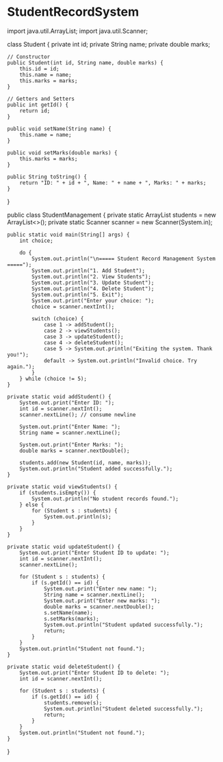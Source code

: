 # StudentRecordSystem
import java.util.ArrayList;
import java.util.Scanner;

class Student {
    private int id;
    private String name;
    private double marks;

    // Constructor
    public Student(int id, String name, double marks) {
        this.id = id;
        this.name = name;
        this.marks = marks;
    }

    // Getters and Setters
    public int getId() {
        return id;
    }

    public void setName(String name) {
        this.name = name;
    }

    public void setMarks(double marks) {
        this.marks = marks;
    }

    public String toString() {
        return "ID: " + id + ", Name: " + name + ", Marks: " + marks;
    }
}

public class StudentManagement {
    private static ArrayList<Student> students = new ArrayList<>();
    private static Scanner scanner = new Scanner(System.in);

    public static void main(String[] args) {
        int choice;

        do {
            System.out.println("\n===== Student Record Management System =====");
            System.out.println("1. Add Student");
            System.out.println("2. View Students");
            System.out.println("3. Update Student");
            System.out.println("4. Delete Student");
            System.out.println("5. Exit");
            System.out.print("Enter your choice: ");
            choice = scanner.nextInt();

            switch (choice) {
                case 1 -> addStudent();
                case 2 -> viewStudents();
                case 3 -> updateStudent();
                case 4 -> deleteStudent();
                case 5 -> System.out.println("Exiting the system. Thank you!");
                default -> System.out.println("Invalid choice. Try again.");
            }
        } while (choice != 5);
    }

    private static void addStudent() {
        System.out.print("Enter ID: ");
        int id = scanner.nextInt();
        scanner.nextLine(); // consume newline

        System.out.print("Enter Name: ");
        String name = scanner.nextLine();

        System.out.print("Enter Marks: ");
        double marks = scanner.nextDouble();

        students.add(new Student(id, name, marks));
        System.out.println("Student added successfully.");
    }

    private static void viewStudents() {
        if (students.isEmpty()) {
            System.out.println("No student records found.");
        } else {
            for (Student s : students) {
                System.out.println(s);
            }
        }
    }

    private static void updateStudent() {
        System.out.print("Enter Student ID to update: ");
        int id = scanner.nextInt();
        scanner.nextLine();

        for (Student s : students) {
            if (s.getId() == id) {
                System.out.print("Enter new name: ");
                String name = scanner.nextLine();
                System.out.print("Enter new marks: ");
                double marks = scanner.nextDouble();
                s.setName(name);
                s.setMarks(marks);
                System.out.println("Student updated successfully.");
                return;
            }
        }
        System.out.println("Student not found.");
    }

    private static void deleteStudent() {
        System.out.print("Enter Student ID to delete: ");
        int id = scanner.nextInt();

        for (Student s : students) {
            if (s.getId() == id) {
                students.remove(s);
                System.out.println("Student deleted successfully.");
                return;
            }
        }
        System.out.println("Student not found.");
    }
}
